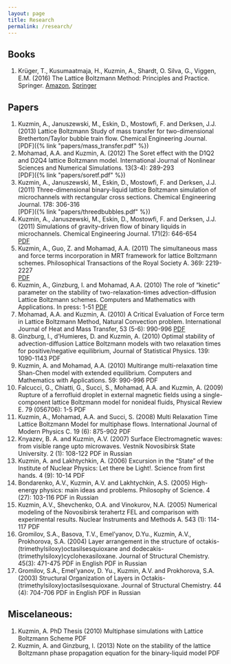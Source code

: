```yaml
---
layout: page
title: Research
permalink: /research/
---
```


## Books
1. Krüger, T., Kusumaatmaja, H., Kuzmin, A., Shardt, O. Silva, G., Viggen, E.M. (2016) The Lattice Boltzmann Method: Principles and Practice. Springer.
[Amazon](https://www.amazon.ca/Lattice-Boltzmann-Method-Principles-Practice/dp/3319446479), [Springer](http://www.springer.com/us/book/9783319446479)

## Papers
1. Kuzmin, A., Januszewski, M., Eskin, D., Mostowfi, F. and Derksen, J.J. (2013) Lattice Boltzmann Study of mass transfer for two-dimensional Bretherton/Taylor bubble train flow. Chemical Engineering Journal.<br/> 
[PDF]({% link "papers/mass_transfer.pdf" %})
2. Mohamad, A.A. and Kuzmin, A. (2012) The Soret effect with the D1Q2 and D2Q4 lattice Boltzmann model. International Journal of Nonlinear Sciences and Numerical Simulations. 13(3-4): 289-293</br>
[PDF]({% link "papers/soretf.pdf" %})
3. Kuzmin, A., Januszewski, M., Eskin, D., Mostowfi, F. and Derksen, J.J. (2011) Three-dimensional binary-liquid lattice Boltzmann simulation of microchannels with rectangular cross sections. Chemical Engineering Journal. 178: 306-316<br/>
[PDF]({% link "papers/threedbubbles.pdf" %})
4. Kuzmin, A., Januszewski, M., Eskin, D., Mostowfi, F. and Derksen, J.J. (2011) Simulations of gravity-driven flow of binary liquids in microchannels. Chemical Engineering Journal. 171(2): 646-654<br/>
[PDF](research/twodbubbles.pdf)
5. Kuzmin, A., Guo, Z. and Mohamad, A.A. (2011) The simultaneous mass and force terms incorporation in MRT framework for lattice Boltzmann schemes. Philosophical Transactions of the Royal Society A. 369: 2219-2227<br/>
[PDF](research/)
6. Kuzmin, A., Ginzburg, I. and Mohamad, A.A. (2010) The role of “kinetic” parameter on the stability of two-relaxation-times advection-diffusion Lattice Boltzmann schemes. Computers and Mathematics with Applications. In press: 1-51
[PDF](research/)<br/>
7. Mohamad, A.A. and Kuzmin, A. (2010) A Critical Evaluation of Force term in Lattice Boltzmann Method, Natural Convection problem. International Journal of Heat and Mass Transfer, 53 (5-6): 990-996
[PDF](research/)
8. Ginzburg, I., d’Humieres, D. and Kuzmin, A. (2010) Optimal stability of advection-diffusion Lattice Boltzmann models with two relaxation times for positive/negative equilibrium, Journal of Statistical Physics. 139: 1090-1143
PDF
9. Kuzmin, A. and Mohamad, A.A. (2010) Multirange multi-relaxation time Shan-Chen model with extended equilibrium. Computers and Mathematics with Applications. 59: 990-996
PDF
10. Falcucci, G., Chiatti, G., Succi, S., Mohamad, A.A. and Kuzmin, A. (2009) Rupture of a ferrofluid droplet in external magnetic fields using a single-component lattice Boltzmann model for nonideal fluids, Physical Review E. 79 (056706): 1-5
PDF
11. Kuzmin, A., Mohamad, A.A. and Succi, S. (2008) Multi Relaxation Time Lattice Boltzmann Model for multiphase flows. International Journal of Modern Physics C. 19 (6): 875-902
PDF
12. Knyazev, B. A. and Kuzmin, A.V. (2007) Surface Electromagnetic waves: from visible range upto microwaves. Vestnik Novosibirsk State University. 2 (1): 108-122
PDF in Russian
13. Kuzmin, A. and Lakhtychkin, A. (2006) Excursion in the “State” of the Institute of Nuclear Physics: Let there be Light!. Science from first hands. 4 (9): 10-14
PDF
14. Bondarenko, A.V., Kuzmin, A.V. and Lakhtychkin, A.S. (2005) High-energy physics: main ideas and problems. Philosophy of Science. 4 (27): 103-116
PDF in Russian
15. Kuzmin, A.V., Shevchenko, O.A. and Vinokurov, N.A. (2005) Numerical modeling of the Novosibirsk terahertz FEL and comparison with experimental results. Nuclear Instruments and Methods A. 543 (1): 114-117
PDF
16. Gromilov, S.A., Basova, T.V., Emel’yanov, D.Yu., Kuzmin, A.V., Prokhorova, S.A. (2004) Layer arrangement in the structure of octakis-(trimethylsiloxy)octasilsesquioxane and dodecakis-(trimethylsiloxy)cyclohexasiloxane. Journal of Structural Chemistry. 45(3): 471-475
PDF in English
PDF in Russian
17. Gromilov, S.A., Emel’yanov, D. Yu., Kuzmin, A.V. and Prokhorova, S.A. (2003) Structural Organization of Layers in Octakis-(trimethylsiloxy)octasilsesquioxane. Journal of Structural Chemistry. 44 (4): 704-706
PDF in English
PDF in Russian

## Miscelaneous:
1. Kuzmin, A. PhD Thesis (2010) Multiphase simulations with Lattice Boltzmann Scheme
PDF
2. Kuzmin, A. and Ginzburg, I. (2013) Note on the stability of the lattice Boltzmann phase propagation equation for the binary-liquid model
PDF